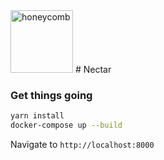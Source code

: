 <img alt="honeycomb" src="https://provider.sirv.com/Images/nicubunu_Honey.svg" width="100" />
# Nectar

### Get things going

```bash
yarn install
docker-compose up --build
```
Navigate to `http://localhost:8000`
